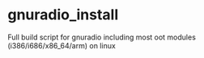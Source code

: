 # gnuradio_install
Full build script for gnuradio including most oot modules (i386/i686/x86_64/arm) on linux
